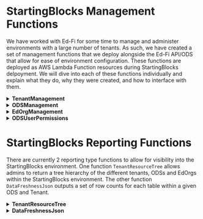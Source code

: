 # StartingBlocks Management Functions
We have worked with Ed-Fi for some time to manage and administer environments with a large number of tenants. As such, we have created a set of management functions that we deploy alongside the Ed-Fi API/ODS that allow for ease of environment configuration. These functions are deployed as AWS Lambda Function resources during StartingBlocks delpoyment.  We will dive into each of these functions individually and explain what they do, why they were created, and how to interface with them.

<details>
    <summary><b>TenantManagement</b></summary>

Because EdFi V7 introduced a new concept of "Tenant", we have decided, for expediency and administration sake, to create a function that would allow us to facilitate the creation and removal of tenants from a StartingBlocks Environment without admins needing to directly operate within the DB instance.

`TenantManagement` is a lambda function that lives within the StartingBlocks environment. It takes input in the form of JSON with expected elements and will output in both print statements (for logging) and a return of JSON with a status code.

Input is split into multiple actions that each require their own set of variables which also need to be included in the JSON object. The actions are as follows: `Add`, `Remove`, `List`, `Update`, `Reload`, `Keygen`.

## Variable requirements

**Action**

Must be chosen from one of the following {Add, Remove, List, Update, Keygen, Reload}

**TenantName**

Tenant names should include only numbers and lowercase letters, be a single word, and have a max length of 29. Technically it should conform to ^([a-z,0-9]){1,29}$

**DisplayName**

Display names should include upper and lowercase letters, numbers, dashes, underscores, spaces, and be between 3 and 256 characters. Technically it should conform to ^[a-zA-Z0-9_\-\s]{3,256}

**AllowedEdOrgs (optional)**

AllowedEdOrgs should be a list of integers in the form of [1, 2, 3].

AllowedEdOrgs is an optional parameter that will copy the given list into the Dynamo DB table for the tenant. These integers should correspond to the top level EducationOrganizationIDs (typically LEA ID) that the tenant "owns". This list is used to limit the EdOrgs returned by the TenantResourceTree function.

## Actions:

### Add

This action will create the Admin and Security databases for the tenant and then add the tenant to the Dynamo DB table. This will not generate the keys for the tenant to be able to use the AdminApi. In order to generate these you will need to run Keygen after you have added each of the tenants. Refer to [Keygen](#keygen) function below for more details.

---

**NOTE:**

After running the `Add` action, you must run `Reload` for the new tenant to be available in Ed-Fi.

---
Example input:

    {

        "Action": "Add",
        "TenantName": "examplename",
        "AllowedEdOrgs": [1, 2, 3]

    }

Example output:

    {

        "statusCode": 200,
        "body": "\"Item added successfully, and template databases cloned\""

    }

### Remove

This action will remove entry tied to the given Tenant from the DynamoDB tables and then delete the Admin and Security databases.

Example input:

    {

        "Action": "Remove",
        "TenantName": "examplename"

    }

Example output:

    {

        "statusCode": 200,
        "body": "\"Item removed successfully, and tenant-specific databases deleted\""

    }

### List

This action will list all of the current tenants that exist in the DynamoDB table. A list inside this table means that the Admin and Security databases will also exist in the SQL environment.

Example input:

    {

        "Action": "List"

    }

Example output:

    {

        "statusCode": 200,
        "body": [
        {

            "Name": "examplename1"

        },
        {

            "Name": "examplename2"

        }
        ]

    }

### Update

This action first validates that the Tenant exists. If it does then it allows the user to update the AllowedEdOrgs column in the DynamoDB table.

Example input:

    {

        "Action": "Update",
        "TenantName": "examplename",
        "AllowedEdOrgs": [1, 2, 3]

    }

Example output:

    {

        "statusCode": 200,
        "body": "Tenant AllowedEdOrgs updated successfully."

    }

### Reload

This action will regenerate the appsettings.json for the given environment when ran. This causes all api servers to recognize the current list of tenants.

Example input:

    {

        "Action": "Reload"

    }

Example output:

### Keygen

This action generates the keys for use with the AdminAPI.  The generated keys have been loaded into the AdminAPI database are ready to use.

---

**NOTE:**

The DisplayName is being used as a unique key.  When this action is called with a unique DisplaName, new Admin API creds will be created and stored.  When this function is called with an existing DisplayName, AdminAPI creds with the same name will be replaced.

Previously this function returned the AdminAPI secret base 64 encoded.  It now returns the secret string directly and will follow json escaping rules.  Json clients in any programming language will handle this correctly.

---

**NOTE:**

If you run "Keygen" manually and intend to use the generated credentials in Postman, you can un-escape the string by copying the value of ClientSecret (including the double quotes) into your browsers developer tools console and pressing enter.

---

Example input:

    {

        "Action": "Keygen",
        "DisplayName": "SBAA-ExampleName",
        "TenantName": "examplename"

    }

Example output:

    {

        "statusCode": 200,
        "body":  {
        "ClientId": "wbNC3fGFbGbxNNQA",
        "ClientSecret": "%5A]\"cBBQ_u?ak<UYF,2at!HUR(EGY<BVcP9vRWoe:b0I,|.ptHU`?m5?]Ou)#z?6&4}=1Ume:7YSQ1q/t8|`k.Wf5~>qM!ZG_Ay:-uz_MP`U!~_IA2.^.D~v9w75%dA"

        }

    }

</details>

<details>
    <summary><b>ODSManagement</b></summary>

`ODSManagement` is a lambda function that is deployed via CloudFormation within a Startingblocks v7+ environment. It takes input in the form of JSON with expected elements and will output both print statements and return of JSON with a status code.

This function allows admins of the environment a way to add and remove ODSs from specific tenants within the environment. This function interacts directly with the DB instance.

Input is split into multiple actions that each require their own set of variables which also need to be included in the JSON object. The actions are as follows: `Add`, `Remove`, `Update`, `ListTemplates`.

## Variable requirements

**Action**

Must be chosen from one of the following `Add`, `Remove`, `Update`, `ListTemplates`

**TenantName**

Tenant names should include only numbers and lowercase letters, be a single word, and have a max length of 29. Technically it should conform to ^([a-z,0-9]){1,29}$

**ODSName**

ODS names should include only numbers and lowercase letters, be a single word, and have a max length of 29. Technically it should conform to ^([a-z,0-9]){1,29}$

**TemplateName**

This is a name of a template ODS that already exists within the postgres environment. The list of available TemplateNames can be found by using the 'ListTemplates' action.

**AllowedEdOrgs**

This is an optional list of edorgs that limit which edorgs are picked up by the Tenant Resource Tree function, and thus limits which edorgs can be used to create applications in SBAA.  The functionality is the same as the AllowedEdOrgs parameter in the Tenant Management function, but with the scope of a single ODS.  This parameter accepts values in a few different formats.

    string: "1234"

    list of integers: [ 1234, 5678 ]

    list of strings: [ "1234", "5678" ]

## Actions:

### Add

This action first checks for an existing ODS by the given information concatenated into the correct naming scheme. [Example below: ods_examplename_prod] Assuming one does not exist it will clone a given template into a new ODS and name the resulting ODS with the correct naming scheme within a Startingblocks 7.0+ environment. A connection string will be generated and encrypted and the linking information will be added to the odsinstances table inside the Admin database of the parent tenant.

Example input:

    {

        "Action": "Add",
        "TenantName": "examplename",
        "ODSName": "prod",
        "TemplateName": "odst_default_minimal",
        "AllowedEdOrgs": [ 1234 ]

    }

Example output:

    {

        "statusCode": 200,
        "body": "ODS created successfully"

    }

### Remove

This action validates that the ODS exists and that it belongs to the given tenant. Assuming both are true it then takes the action of removing the odsinstance entry from the parent tenant's Admin database and then drops the ODS database.

Example input:

    {

        "Action": "Remove",
        "TenantName": "examplename",
        "ODSName": "prod"

    }

Example output:

    {

        "statusCode": 200,
        "body": "ODS successfully deleted and entry removed from dbo.odsinstances."

    }

### Update

This action will update the connection string that is encrypted and saved in the tenants admin database within the odsinstances table.

Example input:

    {

        "Action": "Update",
        "TenantName": "examplename",
        "ODSName": "prod"

    }

Example output:

    {

        "statusCode": 200,
        "body": "Connection string successfully updated."

    }

### ListTemplates

This action lists out the available ods templates in the StartingBlocks environment.

Example input:

    {

        "Action ": "ListTemplates"

    }

Example output:

    {

        "statusCode": 200,
        "body": {
        "Templates": [
            "odst_default_minimal",
            "odst_default_populated"
        ]
        }

    }

</details>

<details>
    <summary><b>EdOrgManagement</b></summary>

Ed Org Management is a lambda function that is deployed via Cloud Formation within a StartingBlocks v7+ environment. It takes input in the form of JSON with expected elements and will output both print statements and return of JSON with a status code.

This function allows admins to add and remove edorg records for environments that require some pre-seeding of edorgs in order to generate application credentials. The function interacts directly with the DB instance.

Input is split into multiple actions that each require their own set of variables which also need to be included in the JSON object. The actions are as follows: `Add`, `Remove`.

## Variable requirements

**Action**

Must be chosen from one of the following `Add`, `Remove`

**TenantName**

Tenant names should include only numbers and lowercase letters, be a single word, and have a max length of 29. Technically it should conform to ^([a-z,0-9]){1,29}$

**ODSName**

This is the name of the ODS which will follow the tenant in the naming standard for StartingBlocks environments. Example: `ods_{TenantName}_{ODSname}`

**EdOrgId**

This is the Id that will be used as an EducationOrganizationID within the EducationOrganization table.

**NameOfInstitution**

This is the name of the district in string format to be used in the EducationOrganization table.

**AddressType**

This is the type of address. The list of possible values comes from the current descriptors loaded inside the `uri://ed-fi.org/AddressTypeDescriptor` namespace from the Edfi.Descriptor table of the ODS.

**City**

This is the name of the city in string format to be used as the `city` column in the EducationOrganizationAddress table.

**Zip**

This is the number corresponding to the zip code in integer format to be used in the `postalcode` column of the EducationOrganizationAddress table.

**State**

This is the state abbreviation. This list of possible values comes from the current descriptors loaded inside the "uri://ed-fi.org/StateAbbreviationDescriptor" namespace from the `edfi.descriptor` table of the ODS.

**Address**

This is the street address of the district in string format to be used in the `streetnumbername` column of the EducationOrganization table.

**EdOrgCategory**

This is the type of education organization that will be added. This should come from the list in the `uri://ed-fi.org/EducationOrganizationCategoryDescriptor` namespace.
- Education Organization Network
- School
- Local Education Agency
- Organization Department
- Other
- Post Secondary Institution
- Education Service Center
- State Education Agency
- Educator Preparation Provider
- University

## Actions:

### Add

This action will first check to be sure that the Ed Org doesn't already exist in the given ODS. If it doesn't it will add records to the following tables respectively: `educationOrganization`, `educationOrganizationAddress`, `educationOrganizationCategory`, `localEducationAgency`, `educationOrganizationIdentificationCode`.

Example input:

    {

        "Action ": "Add",
        "TenantName": "examplename",
        "ODSName": "prod",
        "EdOrgId": "12345",
        "NameOfInstitution": "Sometown District School Systems",
        "AddressType": "Mailing",
        "City": "Sometown",
        "Zip": "54321",
        "State": "VT",
        "Address": "12345 Some Rd",
        "EdOrgCategory": "Local Education Agency"

    }

Example output:

    {

        "statusCode": 200,
        "body": "EdOrg information successfully inserted into ODS."

    }

### Remove

This action will first check to be sure that the Ed Org exists in the given ODS. If it does it will then remove records in the following tables, using the given EdOrgId as a key,  respectively: `educationOrganizationIdentificationCode`, `localEducationAgency`, `educationOrganizationCategory`, `educationOrganizationAddress`, `educationOrganization`

Example input:

    {

        "Action": "Remove",
        "TenantName": "examplename",
        "ODSName": "prod",
        "EdOrgId": "54321"

    }

Example output:

    {

        "statusCode": 200,
        "body": "EdOrg information successfully removed from ODS for 54321."

    }
</details>

<details>
    <summary><b>ODSUserPermissions</b></summary>

This function was created to assist admins in creating ODS users without needing to completely work within the DB instance.  There are some steps admins must take in the DB instance, but this function generally has 2 sets of responsibilities:

1. Grant/Revoke read only permissions to specified groups on target databases and schemas.
2. Add/Remove users from groups.

Please note that currently this function only adds <b>read only</b> permissions to a given group. If administrators would like to create groups with more permissive actions, they must follow PostGres instructions on creating groups and granting appropriate access. Admins will still be able to use this function to add and remove users from groups.

## Variable requirements

**Action**

Choice between `GrantPermissions` and `RevokePermissions` for group related actions. `AddUsers` and `RemoveUsers` for user related actions.

**GroupName**

Name of group to add/remove permissions to/from. Also used to add/remove users to/from.

**DatabaseList**

For group related actions. This database list will be used to grant/revoke group level permissions.

**SchemaList**

For group related actions. This schema list will be used to grant/revoke group level permissions.

**UserList**

For user related actions. List of users to add or remove from given group.

## Actions:

### Adding/Revoking Permissions to/from groups

### Prerequisites
1. Create an appropriate group in the DB instance.

`CREATE GROUP {prefix}_readonlygroup`

<b>To Add Permissions to a Group</b>

Invoke the `ODSUserPermissions` lambda function through the AWS console or aws-cli to add the appropriate permissions to the group. The function takes a group name and a list of databases and schemas. It will provide read only access to each schema in each database. The function assumes the provided group, databases, and schemas already exist. An example JSON payload is below.

Example Input:

    {
    "Action": "GrantPermissions",
    "GroupName": "test_readonlygroup",
    "DatabaseList": ["ods_tenant1_dev", "ods_tenant1_prod"],
    "SchemaList": ["edfi", "tpdm"]
    }

<b>To Remove Permissions from a Group</b>

Invoke the `ODSUserPermissions` lambda function through the AWS console or aws-cli to revoke permissions from the group. The function takes a group name and a list of databases and schemas. It will revoke read only access from each schema in each database. The function assumes the provided group, databases, and schemas already exist. An example JSON payload is below.

Example Input:

    {
      "Action": "RevokePermissions",
      "GroupName": "test_readonlygroup",
      "DatabaseList": [
        "ods_tenant1_dev",
        "ods_tenant1_prod"
      ],
      "SchemaList": [
        "edfi",
        "tpdm"
      ]
    }


### Adding/Removing users to/from groups

### Prerequisites
1. Create user in the Database.

`CREATE USER {username} WITH PASSWORD {password}`

<b>To Add Users to Group</b>

Invoke the `ODSUserPermissions` lambda function through the AWS console or aws-cli to add the user(s) to the appropriate group. The function takes a group name and a list of usernames, and it will add each user to the group. The function assumes the provided group and users already exist. An example JSON payload is below.

Example Input:

    {
      "Action": "AddUsers",
      "UserList": [
        "user_1",
        "user_2"
      ],
      "GroupName": "test_readonlygroup"
    }

<b>To Remove Users from Group</b>

Invoke the `{envLabel}-ODSUserPermissions` lambda function through the AWS console or aws-cli to remove the user(s) from the appropriate group. The function takes a group name and a list of usernames, and it will remove each user from the group. The function assumes the provided group and users already exist. An example JSON payload is below.

Example Input:

    {
      "Action": "RemoveUsers",
      "UserList": [
        "user_1",
        "user_2"
      ],
      "GroupName": "test_readonlygroup"
    }

</details>


# StartingBlocks Reporting Functions
There are currently 2 reporting type functions to allow for visibility into the StartingBlocks environment. One function `TenantResourceTree` allows admins to return a tree hierarchy of the different tenants, ODSs and EdOrgs within the StartingBlocks environment. The other function `DataFreshnessJson` outputs a set of row counts for each table within a given ODS and Tenant.

<details>
    <summary><b>TenantResourceTree</b></summary>

This function will return a JSON representation of resource hierarchy for a given `Tenant`. This can be helpful in identifying ownership of resources oriented around tenants in the environment.

## Variable requirements

**tenant**

Tenant name to return resource tree for.

Example Input:

    {
    "tenant": "exampletenantname"
    }

Example Output:

    {
    "odss": [
        {
        "id": 1,
        "name": "prod",
        "dbname": "ods_emtest_prod",
        "allowedEdOrgs": [],
        "edorgs": [
            {
            "educationorganizationid": "255950",
            "nameofinstitution": "Region 99 Education Service Center",
            "shortnameofinstitution": null,
            "discriminator": "edfi.EducationServiceCenter",
            "id": "5c72407b-1d2b-4ade-85f0-f9fb91b6f244",
            "edorgs": [
                {
                "educationorganizationid": "255901",
                "nameofinstitution": "Grand Bend ISD",
                "shortnameofinstitution": "GBISD",
                "discriminator": "edfi.LocalEducationAgency",
                "id": "e7977d80-c1d7-4d5a-a575-4cf23f4d09f3",
                "edorgs": [
                    {
                    "educationorganizationid": "255901107",
                    "nameofinstitution": "Grand Bend Elementary School",
                    "shortnameofinstitution": "GBES",
                    "discriminator": "edfi.School",
                    "id": "c93b2405-d834-4933-9e98-eac8bbcd1967"
                    },
                    {
                    "educationorganizationid": "255901044",
                    "nameofinstitution": "Grand Bend Middle School",
                    "shortnameofinstitution": "GBMS",
                    "discriminator": "edfi.School",
                    "id": "47626af1-5aa1-479f-a173-6c6b7fc19210"
                    },
                    {
                    "educationorganizationid": "255901001",
                    "nameofinstitution": "Grand Bend High School",
                    "shortnameofinstitution": "GBHS",
                    "discriminator": "edfi.School",
                    "id": "6b9c82ab-bc13-4875-9868-e5c015478ddd"
                    }
                ]
                }
            ]
            },
            {
            "educationorganizationid": "5",
            "nameofinstitution": "UT Austin College of Education Graduate",
            "shortnameofinstitution": null,
            "discriminator": "edfi.School",
            "id": "f33cb20d-e90a-4763-b886-2a201c67ae0e"
            },
            {
            "educationorganizationid": "6",
            "nameofinstitution": "UT Austin College of Education Under Graduate",
            "shortnameofinstitution": null,
            "discriminator": "edfi.School",
            "id": "225b6e19-4be5-4808-b0b6-fabe724ad894"
            },
            {
            "educationorganizationid": "7",
            "nameofinstitution": "UT Austin Extended Campus",
            "shortnameofinstitution": null,
            "discriminator": "edfi.School",
            "id": "ac402f08-222c-49f2-80e0-36ae92270534"
            }
        ]
        }
    ]
    }

</details>

<details>
    <summary><b>DataFreshnessJson</b></summary>

Provides a JSON output for resource counts and dates per table within a given `ODS` and `Tenant`. This provides some visibility into the ODS without needing to make API calls or connect directly to the DB instance.

## Variable requirements

**Tenant**

Name of tenant to return rowcounts for.

**ODS**

Name of ODS within tenant to return rowcounts for.

Example Input:

    {
    "Tenant": "exampletenantname",
    "ODS": "prod"
    }

Example Output:

    "[{\"Schema\": \"edfi\", \"Table\": \"academicweek\", \"RecordCount\": 0, \"FirstCreated\": null, \"LastCreated\": null, \"LastUpdated\": null}, {\"Schema\": \"edfi\", \"Table\": \"accountabilityrating\", \"RecordCount\": 4, \"FirstCreated\": \"2023-12-06T18:46:11.227767\", \"LastCreated\": \"2023-12-06T18:46:11.227781\", \"LastUpdated\": \"2023-12-06T18:46:11.226569\"}, {\"Schema\": \"edfi\", \"Table\": \"assessment\", \"RecordCount\": 24, \"FirstCreated\": \"2023-12-06T18:46:56.248244\", \"LastCreated\": \"2023-12-06T18:46:56.532913\", \"LastUpdated\": \"2023-12-06T18:46:56.532625\"}, {\"Schema\": \"edfi\", \"Table\": \"assessmentacademicsubject\", \"RecordCount\": 30, \"FirstCreated\": \"2023-12-06T18:46:56.251721\", \"LastCreated\": \"2023-12-06T18:46:56.533883\", \"LastUpdated\": null}, {\"Schema\": \"edfi\", \"Table\": \"assessmentassessedgradelevel\", \"RecordCount\": 27, \"FirstCreated\": \"2023-12-06T18:46:56.252883\", \"LastCreated\": \"2023-12-06T18:46:56.534305\", \"LastUpdated\": null},...

</details>

